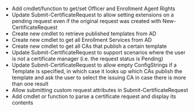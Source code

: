 * Add cmdlet/function to get/set Officer and Enrollment Agent Rights
* Update Submit-CertificateRequest to allow setting extensions on a pending request even if the original request was created with New-CertificateRequest
* Create new cmdlet to retrieve published templates from AD
* Create new cmdlet to get all Enrollment Services from AD
* Create new cmdlet to get all CAs that publish a certain template
* Update Submit-CertificateRequest to support scenarios where the user is not a certificate manager (i.e. the request status is Pending)
* Update Submit-CertificateRequest to allow empty ConfigStrings if a Template is specified, in which case it looks up which CAs publish the template and ask the user to select the issuing CA in case there is more than one result
* Allow submitting custom request attributes in Submit-CertificateRequest
* Add cmdlet or function to parse a certificate request and display its contents
